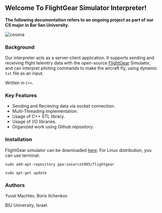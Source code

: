 ## Welcome To FlightGear Simulator Interpreter!
**The following documentation refers to an ongoing project as part of our CS major in Bar Ilan University.** 


![cessna](https://i.redd.it/dgdfrctik7s11.jpg)


### Background


Our interpreter acts as a server-client application. It supports sending and receiving flight telemtry data with 
the open-source [FlightGear](https://www.flightgear.org/) Simulator, 
and can interpret piloting commands to make the aircraft fly, using dynamic `txt` file as an input.

Written in `C++`.


### Key Features
* Sending and Recieving data via socket connection.
* Multi-Threading implementation.
* Usage of C++ STL library.
* Usage of I/O libraries.
* Organized work using Github repository.

### Installation
FlightGear simulator can be downloaded [here](https://www.flightgear.org/download/). For Linux distribution, you can use terminal:
```
sudo add-apt-repository ppa:saiarcot895/flightgear

sudo apt-get update
```


### Authors
Yuval Machlev,
Boris Ilchenkov

BIU University, Israel.
